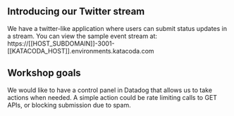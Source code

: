 ## Introducing our Twitter stream

We have a twitter-like application where users can submit status updates in a stream.
You can view the sample event stream at: https://[[HOST_SUBDOMAIN]]-3001-[[KATACODA_HOST]].environments.katacoda.com

## Workshop goals

We would like to have a control panel in Datadog that allows us to take actions when needed. A simple action could be rate limiting calls to GET APIs, or blocking submission due to spam.
